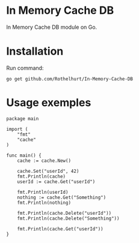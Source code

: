 # In Memory Cache DB
In Memory Cache DB module on Go. 

# Installation
Run command:
```
go get github.com/Rothelhurt/In-Memory-Cache-DB
```

# Usage exemples
```
package main

import (
	"fmt"
	"cache"
)

func main() {
	cache := cache.New()

	cache.Set("userId", 42)
	fmt.Println(cache)
	userId := cache.Get("userId")

	fmt.Println(userId)
	nothing := cache.Get("Something")
	fmt.Println(nothing)

	fmt.Println(cache.Delete("userId"))
	fmt.Println(cache.Delete("Something"))

	fmt.Println(cache.Get("userId"))
}
```
